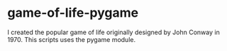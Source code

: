 # game-of-life-pygame
I created the popular game of life originally designed by John Conway in 1970. This scripts uses the pygame module.
